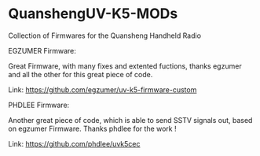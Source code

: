 # QuanshengUV-K5-MODs
Collection of Firmwares for the Quansheng Handheld Radio

EGZUMER Firmware:

Great Firmware, with many fixes and extented fuctions, thanks egzumer and all the other for this great piece of code.

Link:
https://github.com/egzumer/uv-k5-firmware-custom

PHDLEE Firmware:

Another great piece of code, which is able to send SSTV signals out, based on egzumer Firmware. Thanks phdlee for the work !

Link:
https://github.com/phdlee/uvk5cec
